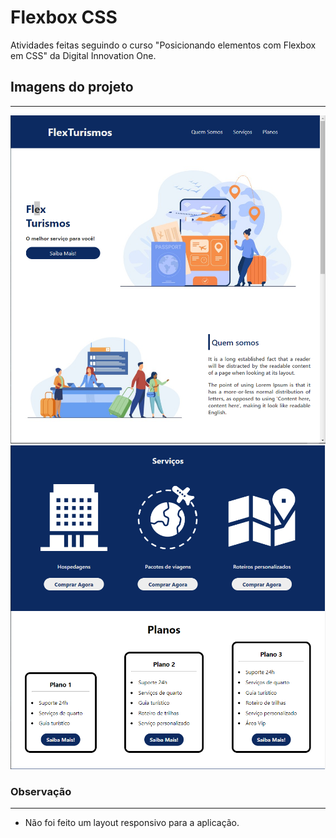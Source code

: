 # Flexbox CSS

Atividades feitas seguindo o curso "Posicionando elementos com Flexbox em CSS" da Digital Innovation One.

## Imagens do projeto
---

![Landing Page - Parte 1](images\landing-page1.png "Landing Page - Parte 1")
![Landing Page - Parte 2](images\landing-page2.png "Landing Page - Parte 2")

### Observação

---

- Não foi feito um layout responsivo para a aplicação.